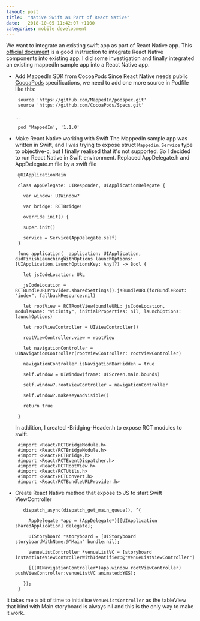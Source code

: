 ```yaml
---
layout: post
title:  "Native Swift as Part of React Native"
date:   2018-10-05 11:42:07 +1100
categories: mobile development
---
```

We want to integrate an existing swift app as part of React Native app.
This [official document](http://facebook.github.io/react-native/docs/integration-with-existing-apps) is a good instruction to integrate React Native components into existing app. I did some investigation and finally integrated an existing mappedIn sample app into a React Native app.

 - Add MappedIn SDK from CocoaPods
	 Since React Native needs public [CocoaPods](https://github.com/CocoaPods/CocoaPods) specifications, we need to add one more source in Podfile like this:

		source 'https://github.com/MappedIn/podspec.git'
		source 'https://github.com/CocoaPods/Specs.git'

    ...

		pod 'MappedIn', '1.1.0'

 - Make React Native working with Swift
   The MappedIn sample app was written in Swift, and I was trying to expose struct `Mappedin.Service` type to objective-c, but I finally realised that it's not supported. So I decided to run React Native in Swift environment.
   Replaced AppDelegate.h and AppDelegate.m file by a swift file

		@UIApplicationMain
	
		class AppDelegate: UIResponder, UIApplicationDelegate {

		  var window: UIWindow?

		  var bridge: RCTBridge!

		  override init() {

		  super.init()

		  service = Service(AppDelegate.self)
		}

		func application(_ application: UIApplication, didFinishLaunchingWithOptions launchOptions: [UIApplication.LaunchOptionsKey: Any]?) -> Bool {

		  let jsCodeLocation: URL

		  jsCodeLocation = RCTBundleURLProvider.sharedSettings().jsBundleURL(forBundleRoot: "index", fallbackResource:nil)

		  let rootView = RCTRootView(bundleURL: jsCodeLocation, moduleName: "vicinity", initialProperties: nil, launchOptions: launchOptions)

		  let rootViewController = UIViewController()

		  rootViewController.view = rootView

		  let navigationController = UINavigationController(rootViewController: rootViewController)

		  navigationController.isNavigationBarHidden = true

		  self.window = UIWindow(frame: UIScreen.main.bounds)

		  self.window?.rootViewController = navigationController

		  self.window?.makeKeyAndVisible()

		  return true

		}

    In addition, I created <Project>-Bridging-Header.h to expose RCT modules to swift.

		#import <React/RCTBridgeModule.h>
		#import <React/RCTBridgeModule.h>
		#import <React/RCTBridge.h>
		#import <React/RCTEventDispatcher.h>
		#import <React/RCTRootView.h>
		#import <React/RCTUtils.h>
		#import <React/RCTConvert.h>
		#import <React/RCTBundleURLProvider.h>

 - Create React Native method that expose to JS to start Swift ViewController
 


		  dispatch_async(dispatch_get_main_queue(), ^{

		    AppDelegate *app = (AppDelegate*)[[UIApplication sharedApplication] delegate];

		    UIStoryboard *storyboard = [UIStoryboard storyboardWithName:@"Main" bundle:nil];

		    VenueListController *venueListVC = [storyboard instantiateViewControllerWithIdentifier:@"VenueListViewController"];

		    [((UINavigationController*)app.window.rootViewController) pushViewController:venueListVC animated:YES];

		  });
		}


It takes me a bit of time to initialise `VenueListController` as the tableView that bind with Main storyboard is always nil and this is the only way to make it work.